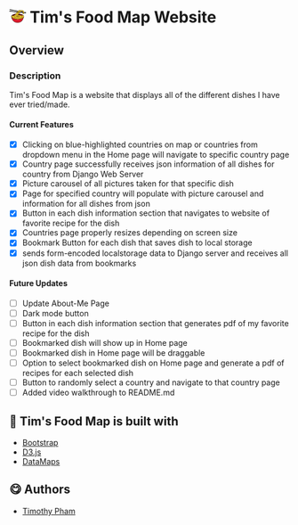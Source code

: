 # <img src="./images/noodle-icon.png" alt="" width="30" height="24"> Tim's Food Map Website

## Overview
### Description
Tim's Food Map is a website that displays all of the different dishes I have ever tried/made.

#### Current Features
- [X]  Clicking on blue-highlighted countries on map or countries from dropdown menu in the Home page will navigate to specific country page
- [X]  Country page successfully receives json information of all dishes for country from Django Web Server
- [X]  Picture carousel of all pictures taken for that specific dish
- [X]  Page for specified country will populate with picture carousel and information for all dishes from json
- [X]  Button in each dish information section that navigates to website of favorite recipe for the dish
- [X]  Countries page properly resizes depending on screen size
- [X]  Bookmark Button for each dish that saves dish to local storage
- [X]  sends form-encoded localstorage data to Django server and receives all json dish data from bookmarks

#### Future Updates
- [ ]  Update About-Me Page
- [ ]  Dark mode button
- [ ]  Button in each dish information section that generates pdf of my favorite recipe for the dish
- [ ]  Bookmarked dish will show up in Home page
- [ ]  Bookmarked dish in Home page will be draggable
- [ ]  Option to select bookmarked dish on Home page and generate a pdf of recipes for each selected dish
- [ ]  Button to randomly select a country and navigate to that country page
- [ ]  Added video walkthrough to README.md

## 🔨 Tim's Food Map is built with
  - [Bootstrap](https://getbootstrap.com/)
  - [D3.js](https://d3js.org/)
  - [DataMaps](https://datamaps.github.io/)

## 😋 Authors
  - [Timothy Pham](https://github.com/tpham2580)
